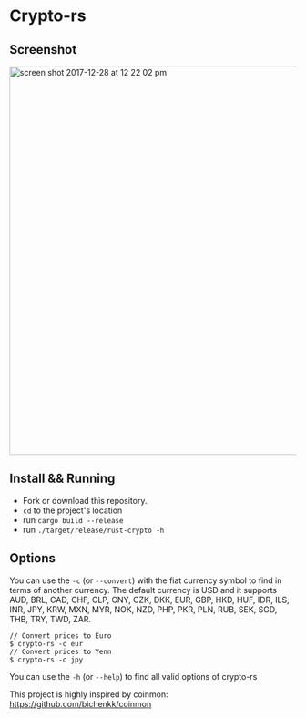 # Crypto-rs

## Screenshot
<img width="682" alt="screen shot 2017-12-28 at 12 22 02 pm" src="https://user-images.githubusercontent.com/2859122/34409421-07aa0a36-ebca-11e7-80e6-6c50d63e960a.png">


## Install && Running
- Fork or download this repository.
- `cd` to the project's location
- run `cargo build --release`
- run `./target/release/rust-crypto -h`

## Options
You can use the `-c` (or `--convert`) with the fiat currency symbol to find in terms of another currency.
The default currency is USD and it supports AUD, BRL, CAD, CHF, CLP, CNY, CZK, DKK, EUR, GBP, HKD, HUF, IDR, ILS, INR, JPY, KRW, MXN, MYR, NOK, NZD, PHP, PKR, PLN, RUB, SEK, SGD, THB, TRY, TWD, ZAR.

```
// Convert prices to Euro
$ crypto-rs -c eur
// Convert prices to Yenn
$ crypto-rs -c jpy
```

You can use the `-h` (or `--help`) to find all valid options of crypto-rs


This project is highly inspired by coinmon: https://github.com/bichenkk/coinmon
